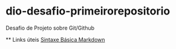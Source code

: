 # dio-desafio-primeirorepositorio
Desafio de Projeto sobre Git/Github

** Links úteis
[Sintaxe Básica Markdown](https://www.markdownguide.org/)
